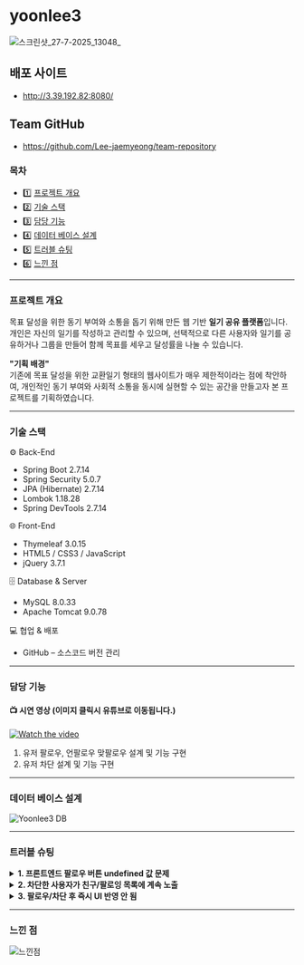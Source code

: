 # yoonlee3
![스크린샷_27-7-2025_13048_](https://github.com/user-attachments/assets/05e00f73-9ee7-46c6-b830-4c80146b1eb3)

## 배포 사이트
- http://3.39.192.82:8080/

## Team GitHub
- https://github.com/Lee-jaemyeong/team-repository

### 목차
- 1️⃣ [프로젝트 개요](#프로젝트-개요)
- 2️⃣ [기술 스택](#기술-스택)
- 3️⃣ [담당 기능](#담당-기능)
- 4️⃣ [데이터 베이스 설계](#데이터-베이스-설계)
- 5️⃣ [트러블 슈팅](#트러블-슈팅)
- 6️⃣ [느낀 점](#느낀-점)

<hr/>

### 프로젝트 개요
목표 달성을 위한 동기 부여와 소통을 돕기 위해 만든 웹 기반 **일기 공유 플랫폼**입니다.
개인은 자신의 일기를 작성하고 관리할 수 있으며, 선택적으로 다른 사용자와 일기를 공유하거나 그룹을 만들어 함께 목표를 세우고 달성률을 나눌 수 있습니다.

**"기획 배경"** <br/>
기존에 목표 달성을 위한 교환일기 형태의 웹사이트가 매우 제한적이라는 점에 착안하여,
개인적인 동기 부여와 사회적 소통을 동시에 실현할 수 있는 공간을 만들고자 본 프로젝트를 기획하였습니다.
<hr/>

### 기술 스택
⚙️ Back-End
- Spring Boot 2.7.14
- Spring Security 5.0.7
- JPA (Hibernate) 2.7.14
- Lombok 1.18.28
- Spring DevTools 2.7.14

🌐 Front-End
- Thymeleaf 3.0.15
- HTML5 / CSS3 / JavaScript
- jQuery 3.7.1

🗄 Database & Server
- MySQL 8.0.33
- Apache Tomcat 9.0.78

💻 협업 & 배포
- GitHub – 소스코드 버전 관리

<hr/>

### 담당 기능
#### 📺 시연 영상 (이미지 클릭시 유튜브로 이동됩니다.)

[![Watch the video](https://github.com/user-attachments/assets/4230162a-273b-4fd0-9b43-8c85db57b1bd)](https://www.youtube.com/watch?v=fyXjxewcSSE)

1. 유저 팔로우, 언팔로우 맞팔로우 설계 및 기능 구현
2. 유저 차단 설계 및 기능 구현


<hr/>

### 데이터 베이스 설계

![Yoonlee3 DB](https://github.com/user-attachments/assets/1e2e1bd1-4ec0-488a-9698-80bafa37e77a)

<hr/>

### 트러블 슈팅
<details>
  <summary><strong>1. 프론트엔드 팔로우 버튼 undefined 값 문제</strong></summary>
  • <strong>문제 상황</strong>: 서버에서 받아온 일부 사용자 데이터 필드가 null 또는 누락되어, 프론트엔드에서 undefined 값으로 출력되며 UI가 깨짐
  <br/>
  • <strong>원인 분석</strong>: 서버 JSON 데이터에 null/빈 값 포함 → 프론트엔드에서 예외처리 없이 바인딩
  <br/>
  • <strong>해결 방법</strong>: Thymeleaf 내에서 th:if, th:unless 조건문으로 기본값 렌더링 처리하여 UX 안정성 확보
  <br/>
  • <strong>효과</strong>: 서버 응답 스펙 명확화 및 필드 기본값 초기화로 프론트/백엔드 데이터 불일치 최소화
</details>

<details>
  <summary><strong>2. 차단한 사용자가 친구/팔로잉 목록에 계속 노출</strong></summary>
  • <strong>문제 상황</strong>: 차단한 사용자가 여전히 목록에 노출되고, UI에 차단 상태 반영 안 됨
  <br/>
  • <strong>원인 분석</strong>: DB 쿼리에서 차단 상태 조건 누락 → 필터링 미흡
  <br/>
  • <strong>해결 방법</strong>:  
  백엔드 쿼리 수정: 사용자 관계 테이블에서 차단 관계 조건 추가 (예: WHERE blocked = false)
   <br/>
  프론트엔드: 렌더링 시 차단 사용자 추가 필터링 적용
  <br/>
  • <strong>효과</strong>: 차단 기능 신뢰성 강화 및 사용자 경험 향상
</details>

<details>
  <summary><strong>3. 팔로우/차단 후 즉시 UI 반영 안 됨</strong></summary>
  • <strong>문제 상황</strong>: 상태 변경 후에도 UI가 즉시 업데이트되지 않고 새로고침 필요
  <br/>
  • <strong>원인 분석</strong>: API 호출 성공 후에도 프론트엔드 상태 갱신 로직 누락
  <br/>
  • <strong>해결 방법</strong>: 액션 성공 시 isFollowing, isBlocked 상태 직접 업데이트하거나, 데이터 재요청(fetch)으로 UI 동기화
  <br/>
  • <strong>효과</strong>: 변경 사항이 실시간 반영되어 직관적이고 자연스러운 UX 제공
</details>
<hr/>
  
### 느낀 점

![느낀점](https://github.com/user-attachments/assets/c47c49f6-d2d0-4c4c-a34a-ae43752f12ae)
